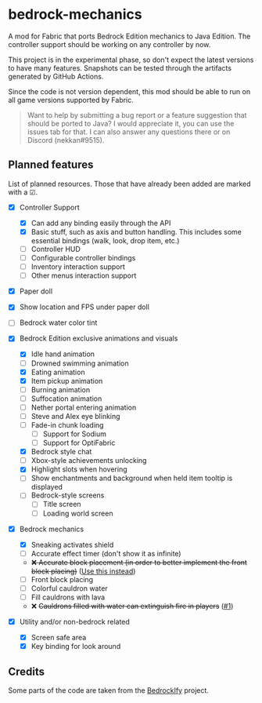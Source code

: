# bedrock-mechanics

A mod for Fabric that ports Bedrock Edition mechanics to Java Edition. The controller support should be working on any
controller by now.

This project is in the experimental phase, so don't expect the latest versions to have many features. Snapshots can be
tested through the artifacts generated by GitHub Actions.

Since the code is not version dependent, this mod should be able to run on all game versions supported by Fabric.

> Want to help by submitting a bug report or a feature suggestion that should be ported to Java? I would appreciate it,
> you can use the issues tab for that. I can also answer any questions there or on Discord (nekkan#9515).

## Planned features

List of planned resources. Those that have already been added are marked with a ☑.

* [x] Controller Support
  * [x] Can add any binding easily through the API
  * [x] Basic stuff, such as axis and button handling. This includes some essential bindings (walk, look, drop item,
    etc.)
  * [ ] Controller HUD
  * [ ] Configurable controller bindings
  * [ ] Inventory interaction support
  * [ ] Other menus interaction support
* [x] Paper doll
* [x] Show location and FPS under paper doll
* [ ] Bedrock water color tint
* [x] Bedrock Edition exclusive animations and visuals
  * [x] Idle hand animation
  * [ ] Drowned swimming animation
  * [x] Eating animation
  * [x] Item pickup animation
  * [ ] Burning animation
  * [ ] Suffocation animation
  * [ ] Nether portal entering animation
  * [ ] Steve and Alex eye blinking
  * [ ] Fade-in chunk loading
    * [ ] Support for Sodium
    * [ ] Support for OptiFabric
  * [x] Bedrock style chat
  * [ ] Xbox-style achievements unlocking
  * [x] Highlight slots when hovering
  * [ ] Show enchantments and background when held item tooltip is displayed
  * [ ] Bedrock-style screens
    * [ ] Title screen
    * [ ] Loading world screen
* [x] Bedrock mechanics
  * [x] Sneaking activates shield
  * [ ] Accurate effect timer (don't show it as infinite)
  * ~~❌ Accurate block placement (in order to better implement the front block placing)~~ ([Use this instead][accurate-block-placement])
  * [ ] Front block placing
  * [ ] Colorful cauldron water
  * [ ] Fill cauldrons with lava
  * ❌ ~~Cauldrons filled with water can extinguish fire in players~~ ([#1][first-issue])

* [x] Utility and/or non-bedrock related
  * [x] Screen safe area
  * [x] Key binding for look around

## Credits

Some parts of the code are taken from the [BedrockIfy][bedrockIfy] project.

[bedrockIfy]: https://github.com/juancarloscp52/BedrockIfy

[accurate-block-placement]: https://www.curseforge.com/minecraft/mc-mods/accurate-block-placement

[first-issue]: https://github.com/nekkan/bedrock-mechanics/issues/1
